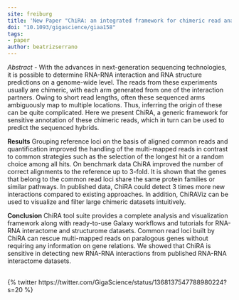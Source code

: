 ```yaml
---
site: freiburg
title: 'New Paper "ChiRA: an integrated framework for chimeric read analysis from RNA-RNA interactome and RNA structurome data"'
doi: "10.1093/gigascience/giaa158"
tags:
- paper
author: beatrizserrano
---
```


_Abstract_ - With the advances in next-generation sequencing technologies, it is possible to determine RNA-RNA interaction and RNA structure predictions on a genome-wide level. The reads from these experiments usually are chimeric, with each arm generated from one of the interaction partners. Owing to short read lengths, often these sequenced arms ambiguously map to multiple locations. Thus, inferring the origin of these can be quite complicated. Here we present ChiRA, a generic framework for sensitive annotation of these chimeric reads, which in turn can be used to predict the sequenced hybrids.

__Results__
Grouping reference loci on the basis of aligned common reads and quantification improved the handling of the multi-mapped reads in contrast to common strategies such as the selection of the longest hit or a random choice among all hits. On benchmark data ChiRA improved the number of correct alignments to the reference up to 3-fold. It is shown that the genes that belong to the common read loci share the same protein families or similar pathways. In published data, ChiRA could detect 3 times more new interactions compared to existing approaches. In addition, ChiRAViz can be used to visualize and filter large chimeric datasets intuitively.

__Conclusion__
ChiRA tool suite provides a complete analysis and visualization framework along with ready-to-use Galaxy workflows and tutorials for RNA-RNA interactome and structurome datasets. Common read loci built by ChiRA can rescue multi-mapped reads on paralogous genes without requiring any information on gene relations. We showed that ChiRA is sensitive in detecting new RNA-RNA interactions from published RNA-RNA interactome datasets.

<br>
{% twitter https://twitter.com/GigaScience/status/1368137547788980224?s=20 %}
